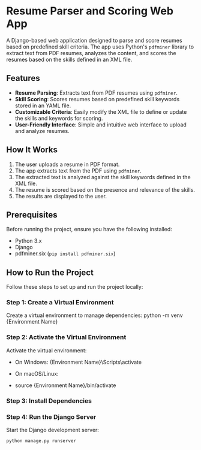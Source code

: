 # Resume Parser and Scoring Web App

A Django-based web application designed to parse and score resumes based on predefined skill criteria. The app uses Python's `pdfminer` library to extract text from PDF resumes, analyzes the content, and scores the resumes based on the skills defined in an XML file.

## Features

- **Resume Parsing**: Extracts text from PDF resumes using `pdfminer`.
- **Skill Scoring**: Scores resumes based on predefined skill keywords stored in an YAML file.
- **Customizable Criteria**: Easily modify the XML file to define or update the skills and keywords for scoring.
- **User-Friendly Interface**: Simple and intuitive web interface to upload and analyze resumes.

## How It Works

1. The user uploads a resume in PDF format.
2. The app extracts text from the PDF using `pdfminer`.
3. The extracted text is analyzed against the skill keywords defined in the XML file.
4. The resume is scored based on the presence and relevance of the skills.
5. The results are displayed to the user.

## Prerequisites

Before running the project, ensure you have the following installed:

- Python 3.x
- Django
- pdfminer.six (`pip install pdfminer.six`)

## How to Run the Project

Follow these steps to set up and run the project locally:

### Step 1: Create a Virtual Environment

Create a virtual environment to manage dependencies:
python -m venv {Environment Name}

### Step 2: Activate the Virtual Environment

Activate the virtual environment:

- On Windows:
  {Environment Name}\Scripts\activate

- On macOS/Linux:
- source {Environment Name}/bin/activate

### Step 3: Install Dependencies 

### Step 4: Run the Django Server
Start the Django development server:

```bash
python manage.py runserver
